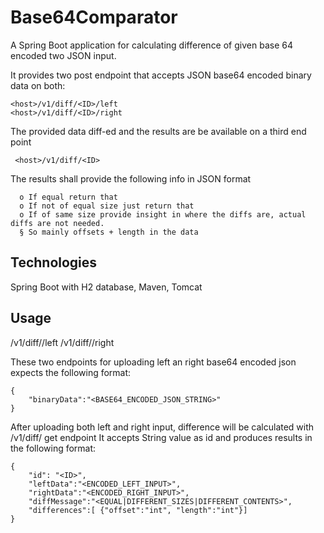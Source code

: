 # Base64Comparator
A Spring Boot application for calculating difference of given base 64 encoded two JSON input.

It provides two post endpoint that  accepts JSON base64 encoded binary data on both:

    <host>/v1/diff/<ID>/left
    <host>/v1/diff/<ID>/right
   
The provided data diff-ed and the results are be available on a third end point

     <host>/v1/diff/<ID>

The results shall provide the following info in JSON format
      
      o If equal return that
      o If not of equal size just return that
      o If of same size provide insight in where the diffs are, actual diffs are not needed.
      § So mainly offsets + length in the data
      
## Technologies
Spring Boot with H2 database, Maven, Tomcat

## Usage

<host>/v1/diff/<ID>/left
<host>/v1/diff/<ID>/right

These two endpoints for uploading left an right base64 encoded json expects the following format:

    {
        "binaryData":"<BASE64_ENCODED_JSON_STRING>"
    }

After uploading both left and right input, difference will be calculated with <host>/v1/diff/<ID> get endpoint
It accepts String value as id and produces results in the following format:
    
    {
        "id": "<ID>",
        "leftData":"<ENCODED_LEFT_INPUT>",
        "rightData":"<ENCODED_RIGHT_INPUT>",
        "diffMessage":"<EQUAL|DIFFERENT_SIZES|DIFFERENT_CONTENTS>",
        "differences":[ {"offset":"int", "length":"int"}]
    }
